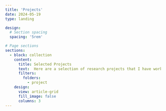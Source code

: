 ```yaml
---
title: 'Projects'
date: 2024-05-19
type: landing

design:
  # Section spacing
  spacing: '5rem'

# Page sections
sections:
  - block: collection
    content:
      title: Selected Projects
      text:  Here are a selection of research projects that I have worked on over the years.
      filters:
        folders:
          - project
    design:
      view: article-grid
      fill_image: false
      columns: 3
---
```

